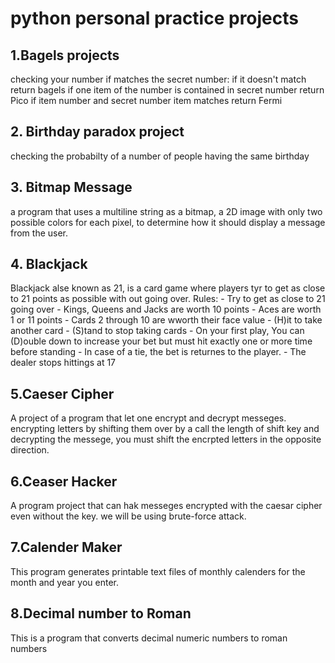 # python personal practice projects

## 1.Bagels projects 
checking your number if matches the secret number:
if it doesn't match return bagels
if one item of the number is contained in secret number return Pico
if item number and secret number item matches return Fermi

## 2. Birthday paradox project
checking the probabilty of a number of people having the same birthday 

## 3. Bitmap Message
a program that uses a multiline string as a bitmap, a 2D image with only two possible colors for each pixel, to determine how it 
should display a message from the user.

## 4. Blackjack
Blackjack alse known as 21, is a card game where players tyr to get as close to 21 points as possible with out going over. 
Rules:
    - Try to get as close to 21 going over
    - Kings, Queens and Jacks are worth 10 points
    - Aces are worth 1 or 11 points
    - Cards 2 through 10 are wworth their face value
    - (H)it to take another card
    - (S)tand to stop taking cards
    - On your first play, You can (D)ouble down to increase your bet but must hit exactly one or more time before standing
    - In case of a tie, the bet is returnes to the player.
    - The dealer stops hittings at 17

## 5.Caeser Cipher
A project of a program that let one encrypt and decrypt messeges. encrypting letters by shifting them over by a call the length of shift key and decrypting the messege, you must shift the encrpted letters in the opposite direction.


## 6.Ceaser Hacker
A program project that can hak messeges encrypted with the caesar cipher even without the key. we will be using brute-force attack.

## 7.Calender Maker
This program generates printable text files of monthly calenders for the month and year you enter.

## 8.Decimal number to Roman 
This is a program that converts decimal numeric numbers to roman numbers